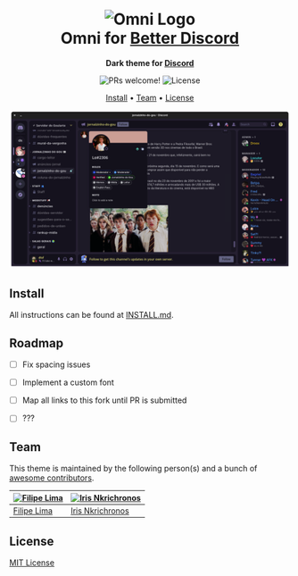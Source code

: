 <h1 align="center">
  <br>
  <img src="https://storage.googleapis.com/golden-wind/github/omni/omni.png" alt="Omni Logo" width="100">
  <br>
  Omni for <a href="https://betterdiscord.app/">Better Discord</a>
  <br>
</h1>

<p align="center">
  <strong>Dark theme for <a href="https://discord.com/app">Discord</a></strong>
</p>

<p align="center">
  <img src="https://img.shields.io/badge/PRs-welcome-%235FCC6F.svg" alt="PRs welcome!" />

  <img alt="License" src="https://img.shields.io/badge/license-MIT-%235FCC6F">
</p>

<p align="center">
  <a href="#install">Install</a> •
  <a href="#team">Team</a> •
  <a href="#license">License</a>
</p>

<p align="center">
  <img width="800" alt="Omni screnshoot for BetterDiscord" src="./screenshot.png">
</p>

## Install

All instructions can be found at [INSTALL.md](./INSTALL.md).


## Roadmap

- [ ] Fix spacing issues
- [ ] Implement a custom font
- [ ] Map all links to this fork until PR is submitted
- [ ] ???


## Team

This theme is maintained by the following person(s) and a bunch of [awesome contributors](https://github.com/getomni/template/graphs/contributors).

| [![Filipe Lima](https://github.com/datsfilipe.png?size=100)](https://github.com/datsfilipe) | [![Iris Nkrichronos](https://github.com/Nkrichronos.png?size=100)](https://github.com/Nkrichronos) |
| ----------------------------------------------------------------------------------------- | ---------------------------------------------------------------------------------------------- |
| [Filipe Lima](https://github.com/datsfilipe)                                             | [Iris Nkrichronos](https://github.com/Nkrichronos)                                                 |
## License

[MIT License](./LICENSE.md)
